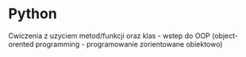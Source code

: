 # Python

Cwiczenia z uzyciem metod/funkcji oraz klas - wstep do OOP (object-orented programming - programowanie zorientowane obiektowo)